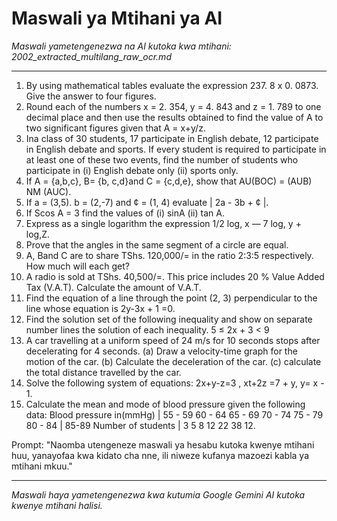 # Maswali ya Mtihani ya AI
*Maswali yametengenezwa na AI kutoka kwa mtihani: 2002_extracted_multilang_raw_ocr.md*

---

1. By using mathematical tables evaluate the expression 237. 8 x 0. 0873. Give the answer to four figures.
2. Round each of the numbers x = 2. 354, y = 4. 843 and z = 1. 789 to one decimal place and then use the results obtained to find the value of A to two significant figures given that A = x+y/z.
3. Ina class of 30 students, 17 participate in English debate, 12 participate in English debate and sports. If every student is required to participate in at least one of these two events, find the number of students who participate in (i) English debate only (ii) sports only.
4. If A = {a,b,c}, B= {b, c,d}and C = {c,d,e}, show that AU(BOC) = (AUB) NM (AUC).
5. If a = (3,5). b = (2,-7) and ¢ = (1, 4) evaluate | 2a - 3b + ¢ |.
6. If Scos A = 3 find the values of (i) sinA (ii) tan A.
7. Express as a single logarithm the expression 1/2 log, x — 7 log, y + log,Z.
8. Prove that the angles in the same segment of a circle are equal.
9. A, Band C are to share TShs. 120,000/= in the ratio 2:3:5 respectively. How much will each get?
10. A radio is sold at TShs. 40,500/=. This price includes 20 % Value Added Tax (V.A.T). Calculate the amount of V.A.T.
11. Find the equation of a line through the point (2, 3) perpendicular to the line whose equation is 2y-3x + 1 =0.
12. Find the solution set of the following inequality and show on separate number lines the solution of each inequality. 5 ≤ 2x + 3 < 9
13. A car travelling at a uniform speed of 24 m/s for 10 seconds stops after decelerating for 4 seconds. (a) Draw a velocity-time graph for the motion of the car. (b) Calculate the deceleration of the car. (c) calculate the total distance travelled by the car.
14. Solve the following system of equations: 2x+y-z=3 , xt+2z =7 + y, y= x - 1.
15. Calculate the mean and mode of blood pressure given the following data: Blood pressure in(mmHg) | 55 - 59 60 - 64 65 - 69 70 - 74 75 - 79 80 - 84 | 85-89 Number of students | 3 5 8 12 22 38 12.

Prompt: "Naomba utengeneze maswali ya hesabu kutoka kwenye mtihani huu, yanayofaa kwa kidato cha nne, ili niweze kufanya mazoezi kabla ya mtihani mkuu."

---
*Maswali haya yametengenezwa kwa kutumia Google Gemini AI kutoka kwenye mtihani halisi.*

